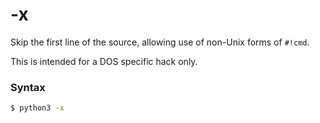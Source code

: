 # -x

Skip the first line of the source, allowing use of non-Unix forms of `#!cmd`.

This is intended for a DOS specific hack only.

### Syntax

```bash
$ python3 -x
```